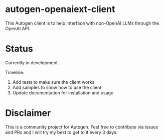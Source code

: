 # autogen-openaiext-client

This Autogen client is to help interface with non-OpenAI LLMs through the OpenAI API.

# Status

Currently in development.

Timeline:

1. Add tests to make sure the client works
2. Add samples to show how to use the client
3. Update documentation for installation and usage

# Disclaimer

This is a community project for Autogen. Feel free to contribute via issues and PRs and I will try my best to get to it every 3 days.

